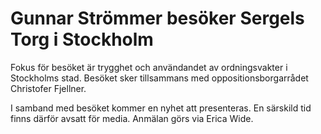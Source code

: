 # Gunnar Strömmer besöker Sergels Torg i Stockholm

Fokus för besöket är trygghet och användandet av ordningsvakter i Stockholms stad. Besöket sker tillsammans med oppositionsborgarrådet Christofer Fjellner.

I samband med besöket kommer en nyhet att presenteras. En särskild tid finns därför avsatt för media. Anmälan görs via Erica Wide.
